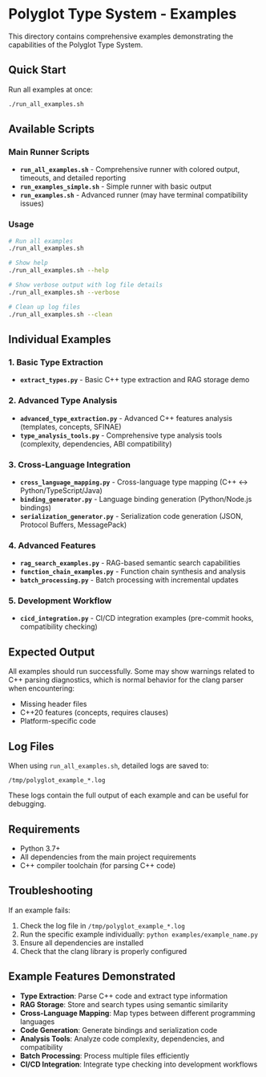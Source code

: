 # Polyglot Type System - Examples

This directory contains comprehensive examples demonstrating the capabilities of the Polyglot Type System.

## Quick Start

Run all examples at once:
```bash
./run_all_examples.sh
```

## Available Scripts

### Main Runner Scripts
- **`run_all_examples.sh`** - Comprehensive runner with colored output, timeouts, and detailed reporting
- **`run_examples_simple.sh`** - Simple runner with basic output
- **`run_examples.sh`** - Advanced runner (may have terminal compatibility issues)

### Usage
```bash
# Run all examples
./run_all_examples.sh

# Show help
./run_all_examples.sh --help

# Show verbose output with log file details
./run_all_examples.sh --verbose

# Clean up log files
./run_all_examples.sh --clean
```

## Individual Examples

### 1. Basic Type Extraction
- **`extract_types.py`** - Basic C++ type extraction and RAG storage demo

### 2. Advanced Type Analysis
- **`advanced_type_extraction.py`** - Advanced C++ features analysis (templates, concepts, SFINAE)
- **`type_analysis_tools.py`** - Comprehensive type analysis tools (complexity, dependencies, ABI compatibility)

### 3. Cross-Language Integration
- **`cross_language_mapping.py`** - Cross-language type mapping (C++ ↔ Python/TypeScript/Java)
- **`binding_generator.py`** - Language binding generation (Python/Node.js bindings)
- **`serialization_generator.py`** - Serialization code generation (JSON, Protocol Buffers, MessagePack)

### 4. Advanced Features
- **`rag_search_examples.py`** - RAG-based semantic search capabilities
- **`function_chain_examples.py`** - Function chain synthesis and analysis
- **`batch_processing.py`** - Batch processing with incremental updates

### 5. Development Workflow
- **`cicd_integration.py`** - CI/CD integration examples (pre-commit hooks, compatibility checking)

## Expected Output

All examples should run successfully. Some may show warnings related to C++ parsing diagnostics, which is normal behavior for the clang parser when encountering:
- Missing header files
- C++20 features (concepts, requires clauses)
- Platform-specific code

## Log Files

When using `run_all_examples.sh`, detailed logs are saved to:
```
/tmp/polyglot_example_*.log
```

These logs contain the full output of each example and can be useful for debugging.

## Requirements

- Python 3.7+
- All dependencies from the main project requirements
- C++ compiler toolchain (for parsing C++ code)

## Troubleshooting

If an example fails:
1. Check the log file in `/tmp/polyglot_example_*.log`
2. Run the specific example individually: `python examples/example_name.py`
3. Ensure all dependencies are installed
4. Check that the clang library is properly configured

## Example Features Demonstrated

- **Type Extraction**: Parse C++ code and extract type information
- **RAG Storage**: Store and search types using semantic similarity
- **Cross-Language Mapping**: Map types between different programming languages
- **Code Generation**: Generate bindings and serialization code
- **Analysis Tools**: Analyze code complexity, dependencies, and compatibility
- **Batch Processing**: Process multiple files efficiently
- **CI/CD Integration**: Integrate type checking into development workflows